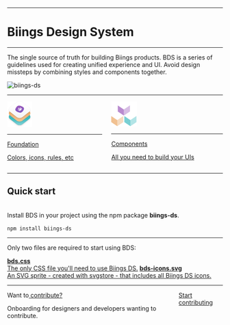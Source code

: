 <hr class="is-hidden-desktop is-smaller">
<h1 class="title is-0 is-size-1-mobile is-family-secondary">Biings Design System</h1>
<hr class="is-small">
<p class="subtitle is-4">
    <span class="has-text-weight-semibold">The single source of truth for building Biings products</span>. BDS is a series of guidelines used for creating unified experience and UI. Avoid design missteps by combining styles and components together.
</p>
<img src="https://img.shields.io/npm/v/biings-ds.svg?color=%23815BC3&label=npm&style=flat-square" alt="biings-ds">
<hr class="is-size-7">
<div class="columns is-multiline">
    <div class="column is-half">
        <a href="#/color" class="box is-raised is-floating has-background-dark hover-to-popping">
            <div class="box">
                    <img src="media/bds.png" width="58" class="no-zoom"/>
                    <hr class="is-smaller">
                    <div class="title is-4 has-text-white">Foundation</div>
                    <p class="subtitle is-6 has-text-weight-medium has-text-primary-lighter">Colors, icons, rules, etc</p>
            </div>
        </a>
    </div>
    <div class="column is-half">
        <a href="#/avatar" class="box is-raised is-floating has-background-white-ter hover-to-popping">
            <div class="box">
                <img src="media/components.png" width="60" class="no-zoom"/>
                <hr class="is-smaller">
                <div class="title is-4">Components</div>
                <p class="subtitle is-6 has-text-weight-medium has-text-grey">All you need to build your UIs</p>
            </div>
        </a>
    </div>
</div>

<hr class="is-visible is-size-1 is-wavy">

<h2 class="title is-3">Quick start</h2><br>

<div class="subtitle">Install BDS in your project using the npm package <strong>biings-ds</strong>.</div>

    npm install biings-ds
<hr>

<div class="subtitle">Only two files are required to start using BDS:</div>

<a href="https://raw.githubusercontent.com/biings/biings-ds/master/build/bds.css" class="box is-raised hover-to-popping has-text-grey-darker" download><span class="is-monospace">**bds.css**</span><br>The only CSS file you'll need to use Biings DS.</a>
<a href="https://raw.githubusercontent.com/biings/biings-ds/master/build/bds-icons.min.svg" class="box is-raised hover-to-popping has-text-grey-darker" download><span class="is-monospace">**bds-icons.svg**</span><br>An SVG sprite - created with svgstore - that includes all Biings DS icons.</a>

<hr class="is-size-2">

<div class="box is-large is-well">
    <div class="columns is-marginless is-vcentered">
        <div class="column is-7">
            <div class="title is-3">Want to<u> contribute?</u></div>
            <p class="subtitle is-5 has-text-grey-darker">Onboarding for designers and developers wanting to contribute.</p>
        </div>
        <div class="column is-5 has-text-right">
            <a href="#/contribute" class="button is-rounded is-dark has-text-weight-bold is-beefy">Start contributing</a>
        </div>
    </div>
</div>
